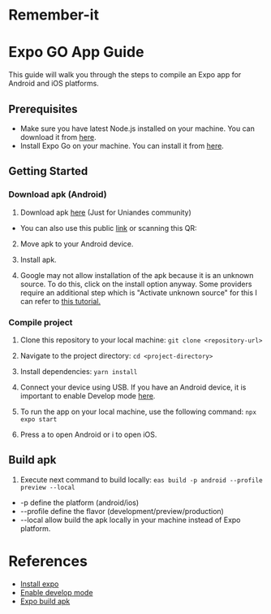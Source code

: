 # Remember-it

# Expo GO App Guide

This guide will walk you through the steps to compile an Expo app for Android and iOS platforms.

## Prerequisites

- Make sure you have latest Node.js installed on your machine. You can download it from [here](https://nodejs.org/).
- Install Expo Go on your machine. You can install it from [here](https://reactnative.dev/docs/environment-setup?guide=quickstart).

## Getting Started

### Download apk (Android)

1. Download apk [here](https://uniandes.sharepoint.com/:u:/s/UX614/ETsQvjutnflIpRtOzIbg5gsB9vobsXGNT9Tom6HL768fHA?e=lV95Kn) (Just for Uniandes community)
- You can also use this public [link](https://expo.dev//accounts/jorcasca/projects/Recordamelo/builds/182972d4-1409-48b7-81e9-b26907e05ce0) or scanning this QR:

2. Move apk to your Android device.

3. Install apk.

4. Google may not allow installation of the apk because it is an unknown source. To do this, click on the install option anyway. Some providers require an additional step which is "Activate unknown source" for this I can refer to [this tutorial.](https://www.xatakandroid.com/tutoriales/como-instalar-aplicaciones-en-apk-en-un-movil-android)

### Compile project

1. Clone this repository to your local machine:
`git clone <repository-url>`

2. Navigate to the project directory:
`cd <project-directory>`

3. Install dependencies:
`yarn install`

4. Connect your device using USB. If you have an Android device, it is important to enable Develop mode [here](https://developer.android.com/studio/debug/dev-options).

5. To run the app on your local machine, use the following command:
`npx expo start`

6. Press a to open Android or i to open iOS.

## Build apk

1. Execute next command to build locally:
`eas build -p android --profile preview --local`

- -p define the platform (android/ios)
- --profile define the flavor (development/preview/production)
- --local allow build the apk locally in your machine instead of Expo platform.

# References

* [Install expo](https://reactnative.dev/docs/environment-setup?guide=quickstart)
* [Enable develop mode](https://developer.android.com/studio/debug/dev-options)
* [Expo build apk](https://docs.expo.dev/build-reference/apk/)

